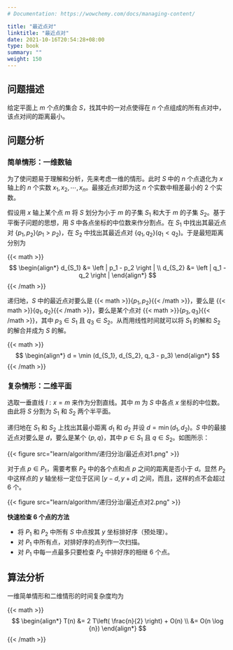 ```yaml
---
# Documentation: https://wowchemy.com/docs/managing-content/

title: "最近点对"
linktitle: "最近点对"
date: 2021-10-16T20:54:28+08:00
type: book
summary: ""
weight: 150
---
```


<!--more-->

## 问题描述

给定平面上 $m$ 个点的集合 $S$，找其中的一对点使得在 $n$ 个点组成的所有点对中，该点对间的距离最小。

## 问题分析

### 简单情形：一维数轴

为了使问题易于理解和分析，先来考虑一维的情形。此时 $S$ 中的 $n$ 个点退化为 $x$ 轴上的 $n$ 个实数 $x_1, x_2, \cdots, x_n$。最接近点对即为这 $n$ 个实数中相差最小的 $2$ 个实数。

假设用 $x$ 轴上某个点 $m$ 将 $S$ 划分为小于 $m$ 的子集 $S_1$ 和大于 $m$ 的子集 $S_2$。基于平衡子问题的思想，用 $S$ 中各点坐标的中位数来作分割点。在 $S_1$ 中找出其最近点对 $\{p_1, p_2\} (p_1 > p_2)$，在 $S_2$ 中找出其最近点对 $\{q_1, q_2\} (q_1 < q_2)$。于是最短距离分别为

{{< math >}}
$$
\begin{align*}
d_{S_1} &= \left | p_1 - p_2 \right | \\
d_{S_2} &= \left | q_1 - q_2 \right |
\end{align*}
$$
{{< /math >}}

递归地，$S$ 中的最近点对要么是 {{< math >}}$\{p_1, p_2\}${{< /math >}}，要么是 {{< math >}}$\{q_1, q_2\}${{< /math >}}，要么是某个点对 {{< math >}}$\{p_3, q_3\}${{< /math >}}，其中 $p_3 \in S_1$ 且 $q_3 \in S_2$。从而用线性时间就可以将 $S_1$ 的解和 $S_2$ 的解合并成为 $S$ 的解。

{{< math >}}
$$
\begin{align*}
d = \min (d_{S_1}, d_{S_2}, q_3 - p_3)
\end{align*}
$$
{{< /math >}}

### 复杂情形：二维平面

选取一垂直线 $l:x=m$ 来作为分割直线。其中 $m$ 为 $S$ 中各点 $x$ 坐标的中位数。由此将 $S$ 分割为 $S_1$ 和 $S_2$ 两个半平面。

递归地在 $S_1$ 和 $S_2$ 上找出其最小距离 $d_1$ 和 $d_2$ 并设 $d=\min(d_1, d_2)$。$S$ 中的最接近点对要么是 $d$，要么是某个 $\{p, q\}$，其中 $p \in S_1$ 且 $q \in S_2$。如图所示：

{{< figure src="learn/algorithm/递归分治/最近点对1.png" >}}

对于点 $p \in P_1$，需要考察 $P_2$ 中的各个点和点 $p$ 之间的距离是否小于 $d$。显然 $P_2$ 中这样点的 $y$ 轴坐标一定位于区间 $[y-d, y+d]$ 之间，而且，这样的点不会超过 $6$ 个。

{{< figure src="learn/algorithm/递归分治/最近点对2.png" >}}

**快速检查 $6$ 个点的方法**

- 将 $P_1$ 和 $P_2$ 中所有 $S$ 中点按其 $y$ 坐标排好序（预处理）。
- 对 $P_1$ 中所有点，对排好序的点列作一次扫描。
- 对 $P_1$ 中每一点最多只要检查 $P_2$ 中排好序的相继 $6$ 个点。

## 算法分析

一维简单情形和二维情形的时间复杂度均为

{{< math >}}
$$
\begin{align*}
T(n) &= 2 T\left( \frac{n}{2} \right) + O(n) \\
&= O(n \log {n})
\end{align*}
$$
{{< /math >}}